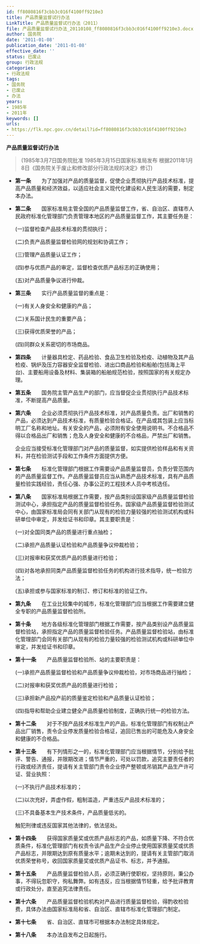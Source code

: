 ```yaml
---
id: ff8080816f3cbb3c016f4100ff9210e3
title: 产品质量监督试行办法
LinkTitle: 产品质量监督试行办法（2011）
file: 产品质量监督试行办法_20110108_ff8080816f3cbb3c016f4100ff9210e3.docx
author: 国务院
date: '2011-01-08'
publication_date: '2011-01-08'
effective_date: ''
status: 已废止
group: 行政法规
categories:
- 行政法规
tags:
- 国务院
- 已废止
- 办法
years:
- 1985年
- 2011年
keywords: []
urls:
- https://flk.npc.gov.cn/detail?id=ff8080816f3cbb3c016f4100ff9210e3
---
```


**产品质量监督试行办法**

> (1985年3月7日国务院批准 1985年3月15日国家标准局发布 根据2011年1月8日《国务院关于废止和修改部分行政法规的决定》修订)

- **第一条**　　为了加强对产品的质量监督，促使企业贯彻执行产品技术标准，提高产品质量和经济效益，以适应社会主义现代化建设和人民生活的需要，制定本办法。

- **第二条**　　国家标准局主管全国的产品质量监督工作，省、自治区、直辖市人民政府标准化管理部门负责管理本地区的产品质量监督工作，其主要任务是：

  (一)监督检查产品技术标准的贯彻执行；

  (二)负责产品质量监督检验网的规划和协调工作；

  (三)管理产品质量认证工作；

  (四)参与优质产品的审定，监督检查优质产品标志的正确使用；

  (五)对产品质量争议进行仲裁。

- **第三条**　　实行产品质量监督的重点是：

  (一)有关人身安全和健康的产品；

  (二)关系国计民生的重要产品；

  (三)获得优质荣誉的产品；

  (四)同群众关系密切的市场商品。

- **第四条**　　计量器具检定、药品检验、食品卫生检验及检疫、动植物及其产品检疫、锅炉及压力容器安全监督检验、进出口商品检验和船舶(包括海上平台)、主要船用设备及材料、集装箱的船舶规范检验，按照国家的有关规定办理。

- **第五条**　　国务院主管产品生产的部门，应当督促企业贯彻执行产品技术标准，不断提高产品质量。

- **第六条**　　企业必须贯彻执行产品技术标准，对产品质量负责。出厂和销售的产品，必须达到产品技术标准，有质量检验合格证。在产品或其包装上应当标明工厂名称和地址。有关安全的产品，必须附有安全使用说明书。不合格品不得以合格品出厂和销售；危及人身安全和健康的不合格品，严禁出厂和销售。

  企业应当接受标准化管理部门对产品的质量监督，如实提供检验样品和有关资料，并在检验测试手段和工作条件方面提供方便。

- **第七条**　　标准化管理部门根据工作需要设产品质量监督员，负责分管范围内的产品质量监督工作。产品质量监督员应当从熟悉产品技术标准，具有产品质量检验实践经验，责任心强、办事公正的工程技术人员中考核选任。

- **第八条**　　国家标准局根据工作需要，按产品类别设国家级产品质量监督检验测试中心，承担指定产品的质量监督检验任务。国家级产品质量监督检验测试中心，由国家标准局会同有关部门从现有的检验力量较强的检验测试机构或科研单位中审定，并发给证书和印章。其主要职责是：

  (一)对全国同类产品的质量进行重点抽检；

  (二)承担产品质量认证检验和产品质量争议仲裁检验；

  (三)对报审和获奖优质产品的质量进行检验；

  (四)对各地承担同类产品质量监督检验任务的机构进行技术指导，统一检验方法；

  (五)承担或参与国家标准的制订、修订和标准的验证工作。

- **第九条**　　在工业比较集中的城市，标准化管理部门应当根据工作需要建立健全专职的产品质量监督检验所。

- **第十条**　　地方各级标准化管理部门根据工作需要，按产品类别设产品质量监督检验站，承担指定产品的质量监督检验任务。产品质量监督检验站，由标准化管理部门会同有关部门从现有的检验力量较强的检验测试机构或科研单位中审定，并发给证书和印章。

- **第十一条**　　产品质量监督检验所、站的主要职责是：

  (一)承担产品质量监督检验和产品质量争议仲裁检验，对市场商品进行抽检；

  (二)对报审和获奖优质产品的质量进行检验；

  (三)承担新产品投产前的质量鉴定检验和产品质量认证检验；

  (四)指导和帮助企业建立健全产品质量检验制度，正确执行统一的检验方法。

- **第十二条**　　对于不按产品技术标准生产的产品，标准化管理部门有权制止产品出厂销售，责令企业停发质量检验合格证，追回已售出的可能危及人身安全和健康的不合格品。

- **第十三条**　　有下列情形之一的，标准化管理部门应当根据情节，分别给予批评、警告、通报，并限期改进；情节严重的，可处以罚款，追究主要责任者的行政或经济责任，提请有关主管部门责令企业停产整顿或吊销其产品生产许可证、营业执照：

  (一)不执行产品技术标准的；

  (二)以次充好，弄虚作假，粗制滥造，严重违反产品技术标准的；

  (三)不具备基本生产技术条件，产品质量低劣的。

  触犯刑律或违反国家其他法律的，依法惩处。

- **第十四条**　　获得国家质量奖或优质产品标志的产品，如质量下降、不符合优质条件，标准化管理部门有权责令该产品生产企业停止使用国家质量奖或优质产品标志，并限期达到原有质量水平；逾期未达到的，提请有关主管部门取消优质荣誉称号，收回国家质量奖或优质产品证书、标志，并予通报。

- **第十五条**　　产品质量监督检验人员，必须正确行使职权，坚持原则，秉公办事，不得玩忽职守，徇私舞弊。如有违反，应当根据情节轻重，给予批评教育或行政处分，直至追究法律责任。

- **第十六条**　　产品质量监督检验机构对产品进行质量监督检验，得酌收检验费，具体办法由国家标准局和省、自治区、直辖市标准化管理部门制定。

- **第十七条**　　省、自治区、直辖市可根据本办法制定具体规定。

- **第十八条**　　本办法自发布之日起施行。
